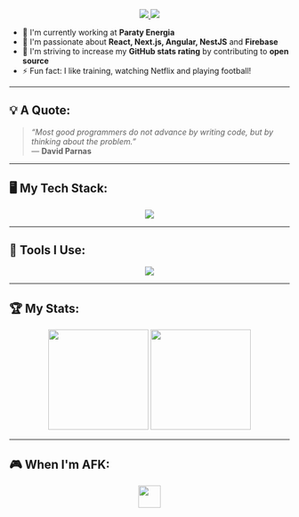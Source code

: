 <div align="center">
  <a href="https://www.linkedin.com/in/elias-santana-santos" target="_blank">
    <img src="https://skillicons.dev/icons?i=linkedin" />
  </a>
  <a href="mailto:eliaassantana00@gmail.com">
    <img src="https://skillicons.dev/icons?i=gmail" />
  </a>
</div>

- 🧠 I'm currently working at **Paraty Energia**
- 🌱 I'm passionate about **React, Next.js, Angular, NestJS** and **Firebase**
- 🚀 I'm striving to increase my **GitHub stats rating** by contributing to **open source**
- ⚡ Fun fact: I like training, watching Netflix and playing football!

---

## 💡 A Quote:

> *“Most good programmers do not advance by writing code, but by thinking about the problem.”*  
> — **David Parnas**

---

## 🖥️ My Tech Stack:

<div align="center">
  <img src="https://skillicons.dev/icons?i=react,nextjs,angular,html,scss,ts,js,nodejs,firebase,gcp,postgres,prisma,nestjs" />
</div>

---

## 🧰 Tools I Use:

<div align="center">
  <img src="https://skillicons.dev/icons?i=vscode,postman,docker,npm,yarn" />
</div>

---

## 🏆 My Stats:

<div align="center">
  <img height="180em" src="https://github-readme-stats.vercel.app/api?username=Eliaas00&show_icons=true&theme=github_dark&hide_border=true&count_private=true" />
  <img height="180em" src="https://github-readme-stats.vercel.app/api/top-langs/?username=Eliaas00&layout=compact&langs_count=10&theme=github_dark&hide_border=true" />
</div>

---

## 🎮 When I'm AFK:

<div align="center">
  <img src="https://upload.wikimedia.org/wikipedia/commons/7/75/Netflix_icon.svg" width="40" />
</div>
